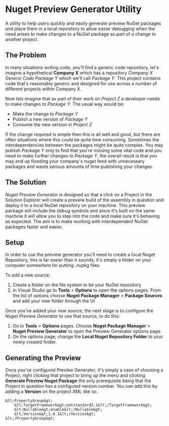 # Nuget Preview Generator Utility

A utility to help users quickly and easily generate preview NuGet packages and place
them in a local repository to allow easier debugging when the need arises to make changes
to a NuGet package as part of a change to another project.

## The Problem

In many situations writing code, you'll find a generic code repository, let's imagine a hypothetical **Company X** which has a repository *Company X Generic Code Package Y* which we'll call *Package Y*. This project contains code that's reasonably generic and designed for use across a number of different projects within Company X. 

Now lets imagine that as part of their work on *Project Z* a developer needs to make changes to *Package Y*. The usual way would be:

- Make the change to *Package Y*
- Publish a new version of *Package Y* 
- Consume the new version in *Project Z*
 
If the change required is simple then this is all well and good, but there are often situations where this could be quite time consuming. Sometimes the interdependencies between the packages might be quite complex. You may publish *Package Y* only to find that you're missing some vital code and you need to make further changes to *Package Y*, the overall result is that you may end up flooding your company's nuget feed with unnecessary packages and waste serious amounts of time publishing your changes.

## The Solution

*Nuget Preview Generator* is designed so that a click on a Project in the Solution Explorer will create a preview build of the assembly in question and deploy it to a local NuGet repository on your machine. This preview package will include the debug symbols and since it's built on the same machine it will allow you to step into the code and make sure it's behaving as expected. The aim is to make working with interdependent NuGet packages faster and easier.

## Setup

In order to use the preview generator you'll need to create a local Nuget Repository, this is far easier than it sounds, it's simply a folder on your computer somewhere for putting *.nupkg* files. 

To add a new source:
1. Create a folder on the file system to be your NuGet repository 
2. In Visual Studio go to **Tools** &gt; **Options** to open the options pages. From the list of options choose **Nuget Package Manager** &gt; **Package Sources** and add your new folder through the UI

Once you've added your new source, the next stage is to configure the *Nuget Preview Generator* to use that source, to do this:

1. Go to **Tools** &gt; **Options** pages. Choose **Nuget Package Manager** &gt; **Nuget Preview Generator** to open the Preview Generator options page.
2. On the options page, change the **Local Nuget Repository Folder** to your newly created folder.

## Generating the Preview

Once you've configured Preview Generator, it's simply a case of choosing a Project, right clicking that project to bring up the menu and clicking **Generate Preview Nuget Package** the only prerequisite being that the Project in question has a configured version number. You can add this by adding a **Version** on the project XML like so.

~~~
&lt;PropertyGroup&gt;
	&lt;TargetFramework&gt;netstandard2.1&lt;/TargetFramework&gt;
	&lt;Nullable&gt;enable&lt;/Nullable&gt;
	&lt;Version&gt;1.0.1&lt;/Version&gt;
&lt;/PropertyGroup&gt;
~~~
